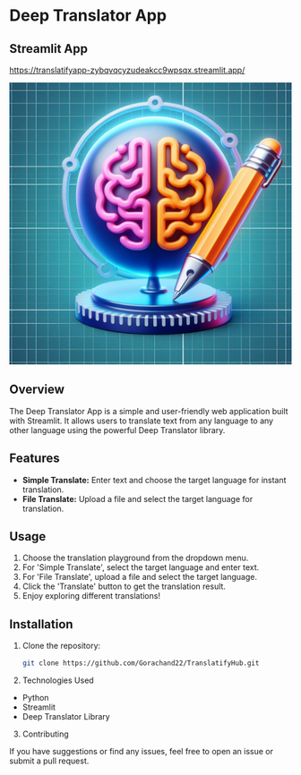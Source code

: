 # Deep Translator App

## Streamlit App

<https://translatifyapp-zybqvqcyzudeakcc9wpsqx.streamlit.app/>

![Deep Translator App](https://github.com/Gorachand22/TranslatifyHub/blob/main/images/logo1.png)

## Overview

The Deep Translator App is a simple and user-friendly web application built with Streamlit. It allows users to translate text from any language to any other language using the powerful Deep Translator library.

## Features

- **Simple Translate:** Enter text and choose the target language for instant translation.
- **File Translate:** Upload a file and select the target language for translation.

## Usage

1. Choose the translation playground from the dropdown menu.
2. For 'Simple Translate', select the target language and enter text.
3. For 'File Translate', upload a file and select the target language.
4. Click the 'Translate' button to get the translation result.
5. Enjoy exploring different translations!

## Installation

1. Clone the repository:

   ```bash
   git clone https://github.com/Gorachand22/TranslatifyHub.git

2. Technologies Used

- Python
- Streamlit
- Deep Translator Library

3. Contributing

If you have suggestions or find any issues, feel free to open an issue or submit a pull request.
